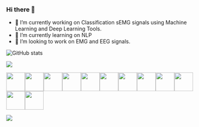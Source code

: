 ### Hi there 👋

- 🔭 I’m currently working on Classification sEMG signals using Machine Learning and Deep Learning Tools.
- 🌱 I’m currently learning on  NLP
- 👯 I’m looking to work on EMG and EEG signals.



![GitHub stats](https://github-readme-stats.vercel.app/api?username=vvidyasagarr&theme=highcontrast&show_icons=true)



<img src="https://github-readme-stats.vercel.app/api/top-langs?username=vvidyasagarr&layout=compact&theme=highcontrast"/>


<img height=50 src="https://cdn.jsdelivr.net/gh/devicons/devicon/icons/python/python-original.svg"/><img height=50
src="https://cdn.jsdelivr.net/gh/devicons/devicon/icons/tensorflow/tensorflow-original.svg" /><img height=50                         
src="https://cdn.jsdelivr.net/gh/devicons/devicon/icons/matlab/matlab-line.svg" /><img height=50                                     src="https://cdn.jsdelivr.net/gh/devicons/devicon/icons/jupyter/jupyter-plain.svg" /><img height=50                                 src="https://cdn.jsdelivr.net/gh/devicons/devicon/icons/swift/swift-plain.svg" /><img height=50 src="https://cdn.jsdelivr.net/gh/devicons/devicon/icons/numpy/numpy-original.svg" /><img height=50 src="https://cdn.jsdelivr.net/gh/devicons/devicon/icons/pandas/pandas-original.svg" /><img height=50 src="https://cdn.jsdelivr.net/gh/devicons/devicon/icons/git/git-plain.svg"/><img height=50 src="https://cdn.jsdelivr.net/gh/devicons/devicon/icons/github/github-original.svg"/><img height=50
src="https://cdn.jsdelivr.net/gh/devicons/devicon/icons/c/c-plain.svg" /><img height=50
src="https://cdn.jsdelivr.net/gh/devicons/devicon/icons/cplusplus/cplusplus-line.svg" /><img height=50                               src="https://cdn.jsdelivr.net/gh/devicons/devicon/icons/opencv/opencv-plain-wordmark.svg" />


[![](https://img.shields.io/badge/linkedin-%230077B5.svg?style=for-the-badge&logo=linkedin)](https://www.linkedin.com/in/vidya-sagar-reddy-venna-59a387240/)  
      
        
          
            
          
          
          
          

          

             
          
        
          
